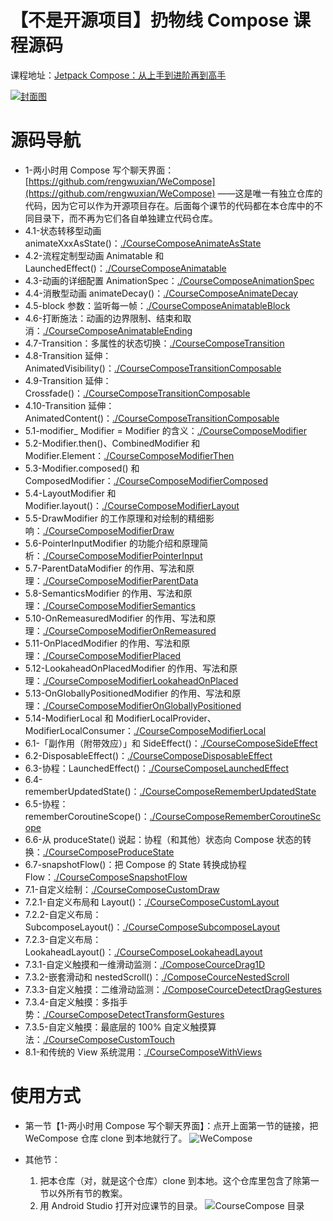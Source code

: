 # 【不是开源项目】扔物线 Compose 课程源码

课程地址：[Jetpack Compose：从上手到进阶再到高手](http://url.rengwuxian.com/02)

[![封面图](./images/Compose-Cover.png)](http://url.rengwuxian.com/02)

# 源码导航

* 1-两小时用 Compose 写个聊天界面：[https://github.com/rengwuxian/WeCompose](https://github.com/rengwuxian/WeCompose) ——这是唯一有独立仓库的代码，因为它可以作为开源项目存在。后面每个课节的代码都在本仓库中的不同目录下，而不再为它们各自单独建立代码仓库。
* 4.1-状态转移型动画 animateXxxAsState()：[./CourseComposeAnimateAsState](./CourseComposeAnimateAsState)
* 4.2-流程定制型动画 Animatable 和 LaunchedEffect()：[./CourseComposeAnimatable](./CourseComposeAnimatable)
* 4.3-动画的详细配置 AnimationSpec：[./CourseComposeAnimationSpec](./CourseComposeAnimationSpec)
* 4.4-消散型动画 animateDecay()：[./CourseComposeAnimateDecay](./CourseComposeAnimateDecay)
* 4.5-block 参数：监听每一帧：[./CourseComposeAnimatableBlock](./CourseComposeAnimatableBlock)
* 4.6-打断施法：动画的边界限制、结束和取消：[./CourseComposeAnimatableEnding](./CourseComposeAnimatableEnding)
* 4.7-Transition：多属性的状态切换：[./CourseComposeTransition](./CourseComposeTransition)
* 4.8-Transition 延伸：AnimatedVisibility()：[./CourseComposeTransitionComposable](./CourseComposeTransitionComposable)
* 4.9-Transition 延伸：Crossfade()：[./CourseComposeTransitionComposable](./CourseComposeTransitionComposable)
* 4.10-Transition 延伸：AnimatedContent()：[./CourseComposeTransitionComposable](./CourseComposeTransitionComposable)
* 5.1-modifier_ Modifier = Modifier 的含义：[./CourseComposeModifier](./CourseComposeModifier)
* 5.2-Modifier.then()、CombinedModifier 和 Modifier.Element：[./CourseComposeModifierThen](./CourseComposeModifierThen)
* 5.3-Modifier.composed() 和 ComposedModifier：[./CourseComposeModifierComposed](./CourseComposeModifierComposed)
* 5.4-LayoutModifier 和 Modifier.layout()：[./CourseComposeModifierLayout](./CourseComposeModifierLayout)
* 5.5-DrawModifier 的工作原理和对绘制的精细影响：[./CourseComposeModifierDraw](./CourseComposeModifierDraw)
* 5.6-PointerInputModifier 的功能介绍和原理简析：[./CourseComposeModifierPointerInput](./CourseComposeModifierPointerInput)
* 5.7-ParentDataModifier 的作用、写法和原理：[./CourseComposeModifierParentData](./CourseComposeModifierParentData)
* 5.8-SemanticsModifier 的作用、写法和原理：[./CourseComposeModifierSemantics](./CourseComposeModifierSemantics)
* 5.10-OnRemeasuredModifier 的作用、写法和原理：[./CourseComposeModifierOnRemeasured](./CourseComposeModifierOnRemeasured)
* 5.11-OnPlacedModifier 的作用、写法和原理：[./CourseComposeModifierPlaced](./CourseComposeModifierPlaced)
* 5.12-LookaheadOnPlacedModifier 的作用、写法和原理：[./CourseComposeModifierLookaheadOnPlaced](./CourseComposeModifierLookaheadOnPlaced)
* 5.13-OnGloballyPositionedModifier 的作用、写法和原理：[./CourseComposeModifierOnGloballyPositioned](./CourseComposeModifierOnGloballyPositioned)
* 5.14-ModifierLocal 和 ModifierLocalProvider、ModifierLocalConsumer：[./CourseComposeModifierLocal](./CourseComposeModifierLocal)
* 6.1-「副作用（附带效应）」和 SideEffect()：[./CourseComposeSideEffect](./CourseComposeSideEffect)
* 6.2-DisposableEffect()：[./CourseComposeDisposableEffect](./CourseComposeDisposableEffect)
* 6.3-协程：LaunchedEffect()：[./CourseComposeLaunchedEffect](./CourseComposeLaunchedEffect)
* 6.4-rememberUpdatedState()：[./CourseComposeRememberUpdatedState](./CourseComposeRememberUpdatedState)
* 6.5-协程：rememberCoroutineScope()：[./CourseComposeRememberCoroutineScope](./CourseComposeRememberCoroutineScope)
* 6.6-从 produceState() 说起：协程（和其他）状态向 Compose 状态的转换：[./CourseComposeProduceState](./CourseComposeProduceState)
* 6.7-snapshotFlow()：把 Compose 的 State 转换成协程 Flow：[./CourseComposeSnapshotFlow](./CourseComposeSnapshotFlow)
* 7.1-自定义绘制：[./CourseComposeCustomDraw](./CourseComposeCustomDraw)
* 7.2.1-自定义布局和 Layout()：[./CourseComposeCustomLayout](./CourseComposeCustomLayout)
* 7.2.2-自定义布局：SubcomposeLayout()：[./CourseComposeSubcomposeLayout](./CourseComposeSubcomposeLayout)
* 7.2.3-自定义布局：LookaheadLayout()：[./CourseComposeLookaheadLayout](./CourseComposeLookaheadLayout)
* 7.3.1-自定义触摸和一维滑动监测：[./ComposeCourceDrag1D](./ComposeCourceDrag1D)
* 7.3.2-嵌套滑动和 nestedScroll()：[./ComposeCourceNestedScroll](./ComposeCourceNestedScroll)
* 7.3.3-自定义触摸：二维滑动监测：[./ComposeCourceDetectDragGestures](./ComposeCourceDetectDragGestures)
* 7.3.4-自定义触摸：多指手势：[./CourseComposeDetectTransformGestures](./CourseComposeDetectTransformGestures)
* 7.3.5-自定义触摸：最底层的 100% 自定义触摸算法：[./CourseComposeCustomTouch](./CourseComposeCustomTouch)
* 8.1-和传统的 View 系统混用：[./CourseComposeWithViews](./CourseComposeWithViews)

# 使用方式
- 第一节【1-两小时用 Compose 写个聊天界面】：点开上面第一节的链接，把 WeCompose 仓库 clone 到本地就行了。
  ![WeCompose](./images/WeCompose.png)
  
- 其他节：
  1. 把本仓库（对，就是这个仓库）clone 到本地。这个仓库里包含了除第一节以外所有节的教案。
  2. 用 Android Studio 打开对应课节的目录。
    ![CourseCompose 目录](./images/CourseCompose-目录.png)
